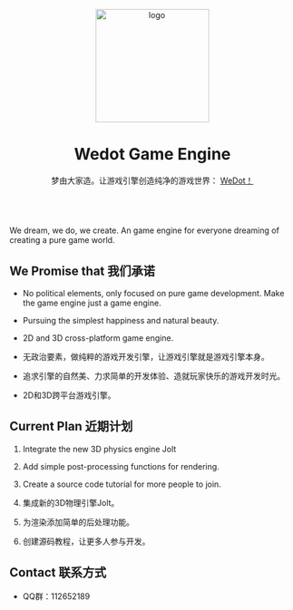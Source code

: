 <div align="center">
    <p align="center">
        <img align="center" src="images/ICON.png" alt="logo" width="200">
    </p>
    <h1 align="center">Wedot Game Engine</h1>
    <p align="center">梦由大家造。让游戏引擎创造纯净的游戏世界：
        <a href="https://github.com/GodotHan/WeDot">
            WeDot！
        </a>
    </p>
    </br>
</div>

# 

We dream, we do, we create.
An game engine for everyone dreaming of creating a pure game world.




## We Promise that 我们承诺

* No political elements, only focused on pure game development. Make the game engine just a game engine.
* Pursuing the simplest happiness and natural beauty.
* 2D and 3D cross-platform game engine.

* 无政治要素，做纯粹的游戏开发引擎，让游戏引擎就是游戏引擎本身。
* 追求引擎的自然美、力求简单的开发体验、造就玩家快乐的游戏开发时光。
* 2D和3D跨平台游戏引擎。

## Current Plan 近期计划

1. Integrate the new 3D physics engine Jolt
2. Add simple post-processing functions for rendering.
3. Create a source code tutorial for more people to join.

1. 集成新的3D物理引擎Jolt。
2. 为渲染添加简单的后处理功能。
3. 创建源码教程，让更多人参与开发。

## Contact 联系方式

* QQ群：112652189
